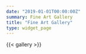 ```yaml
---
date: "2019-01-01T00:00:00Z"
summary: Fine Art Gallery
title: "Fine Art Gallery"
type: widget_page
---
```


{{< gallery >}}
